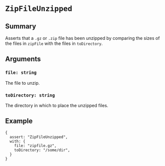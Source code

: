 # `ZipFileUnzipped`

## Summary

Asserts that a `.gz` or `.zip` file has been unzipped by comparing the sizes of the files in `zipFile` with the files in `toDirectory`.

## Arguments

### `file: string`

The file to unzip.

### `toDirectory: string`

The directory in which to place the unzipped files.

## Example

```json5
{
  assert: "ZipFileUnzipped",
  with: {
    file: "zipfile.gz",
    toDirectory: "/some/dir",
  }
}
```
